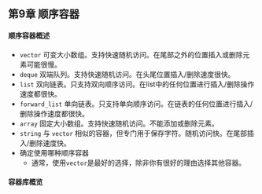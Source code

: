 ## 第9章 顺序容器
#### 顺序容器概述
- `vector` 可变大小数组。支持快速随机访问。在尾部之外的位置插入或删除元素可能很慢。
- `deque` 双端队列。支持快速随机访问。在头尾位置插入/删除速度很快。
- `list` 双向链表。只支持双向顺序访问。在list中的任何位置进行插入/删除操作速度都很快。
- `forward_list` 单向链表。只支持单向顺序访问。在链表的任何位置进行插入/删除操作速度都很快。
- `array` 固定大小数组。支持快速随机访问。不能添加或删除元素。
- `string` 与 `vector` 相似的容器，但专门用于保存字符。随机访问快。在尾部插入/删除速度快。
- 确定使用哪种顺序容器
	- 通常，使用`vector`是最好的选择，除非你有很好的理由选择其他容器。
#### 容器库概览